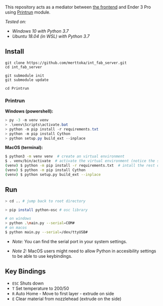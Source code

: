 
This repository acts as a mediator between [the frontend](https://github.com/merttoka/int_fab_frontend.git) and Ender 3 Pro using [Printrun](https://github.com/kliment/Printrun) module. 

*Tested on:*
- *Windows 10 with Python 3.7*
- *Ubuntu 18.04 (in WSL) with Python 3.7* 

## Install
```
git clone https://github.com/merttoka/int_fab_server.git
cd int_fab_server

git submodule init
git submodule update

cd Printrun 
```

### Printrun 

**Windows (powershell):**
```powershell
> py -3 -m venv venv
> .\venv\Scripts\activate.bat
> python -m pip install -r requirements.txt
> python -m pip install Cython
> python setup.py build_ext --inplace
```

**MacOS (terminal):**
```bash
$ python3 -m venv venv  # create an virtual environment
$ . venv/bin/activate  # activate the virtual environment (notice the space after the dot)
(venv) $ python -m pip install -r requirements.txt  # intall the rest of dependencies
(venv) $ python -m pip install Cython
(venv) $ python setup.py build_ext --inplace
```

## Run 
```bash
> cd .. # jump back to root directory

> pip install python-osc # osc library

# on windows
> python .\main.py --serial=COM#
# on macos
$ python main.py --serial=/dev/ttyUSB#
```

- *Note:* You can find the serial port in your system settings.

- *Note 2:* MacOS users might need to allow Python in accesibility settings to be able to use keybindings.

## Key Bindings
- `ESC` Shuts down
- `T`   Set temperature to 200/50
- `R`   Auto Home - Move to first layer - extrude on side
- `E`   Clear material from nozzlehead (extrude on the side)


